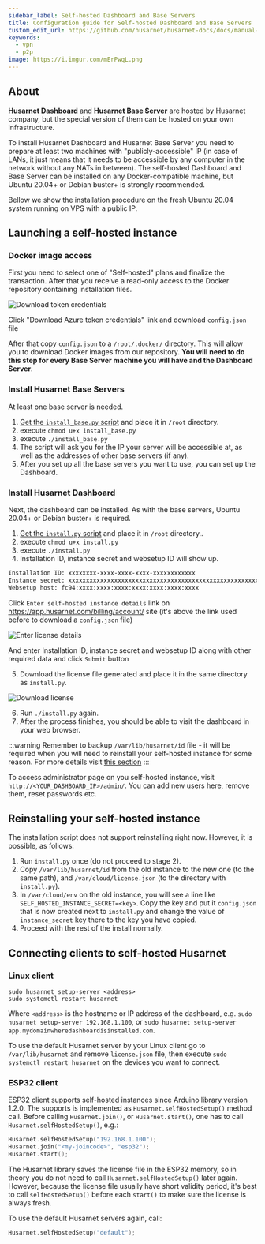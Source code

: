 ```yaml
---
sidebar_label: Self-hosted Dashboard and Base Servers
title: Configuration guide for Self-hosted Dashboard and Base Servers
custom_edit_url: https://github.com/husarnet/husarnet-docs/docs/manual-selfhosted
keywords:
  - vpn
  - p2p
image: https://i.imgur.com/mErPwqL.png
---
```


## About

**[Husarnet Dashboard](/docs/manual-dashboard)** and **[Husarnet Base Server](/docs/manual-general#how-connections-are-established)** are hosted by Husarnet company, but the special version of them can be hosted on your own infrastructure.

To install Husarnet Dashboard and Husarnet Base Server you need to prepare at least two machines with "publicly-accessible" IP (in case of LANs, it just means that it needs to be accessible by any computer in the network without any NATs in between). The self-hosted Dashboard and Base Server can be installed on any Docker-compatible machine, but Ubuntu 20.04+ or Debian buster+ is strongly recommended. 

Bellow we show the installation procedure on the fresh Ubuntu 20.04 system running on VPS with a public IP.

## Launching a self-hosted instance

### Docker image access

First you need to select one of "Self-hosted" plans and finalize the transaction. After that you receive a read-only access to the Docker repository containing installation files.

![Download token credentials](/img/manual/download_token_credentials_.png)

Click "Download Azure token credentials" link and download `config.json` file

After that copy `config.json` to a `/root/.docker/` directory. This will allow you to download Docker images from our repository. **You will need to do this step for every Base Server machine you will have and the Dashboard Server**.

### Install Husarnet Base Servers

At least one base server is needed.

1. [Get the `install_base.py` script](https://raw.githubusercontent.com/husarnet/husarnet-docs/master/docs/scripts/install_base.py) and place it in `/root` directory.
2. execute `chmod u+x install_base.py`
3. execute `./install_base.py`
4. The script will ask you for the IP your server will be accessible at, as well as the addresses of other base servers (if any).
5. After you set up all the base servers you want to use, you can set up the Dashboard.

### Install Husarnet Dashboard
Next, the dashboard can be installed. As with the base servers, Ubuntu 20.04+ or Debian buster+ is required.

1. [Get the `install.py` script](https://raw.githubusercontent.com/husarnet/husarnet-docs/master/docs/scripts/install.py) and place it in `/root` directory..
2. execute `chmod u+x install.py`
3. execute `./install.py`
4. Installation ID, instance secret and websetup ID will show up.

```bash
Installation ID: xxxxxxxx-xxxx-xxxx-xxxx-xxxxxxxxxxxx
Instance secret: xxxxxxxxxxxxxxxxxxxxxxxxxxxxxxxxxxxxxxxxxxxxxxxxxxxxxxxxxxxxxxxx
Websetup host: fc94:xxxx:xxxx:xxxx:xxxx:xxxx:xxxx:xxxx
```
Click `Enter self-hosted instance details` link on https://app.husarnet.com/billing/account/ site (it's above the link used before to download a `config.json` file)

![Enter license details](/img/manual/enter_license_details_.png)

And enter Installation ID, instance secret and websetup ID along with other required data and click `Submit` button

5. Download the license file generated and place it in the same directory as `install.py`.

![Download license](/img/manual/download_license_.png)

6. Run `./install.py` again.
7. After the process finishes, you should be able to visit the dashboard in your web browser.

:::warning
Remember to backup `/var/lib/husarnet/id` file -  it will be required when you will need to reinstall your self-hosted instance for some reason. For more details visit [this section](#reinstalling-your-self-hosted-instance)
:::

To access administrator page on you self-hosted instance, visit `http://<YOUR_DASHBOARD_IP>/admin/`. You can add new users here, remove them, reset passwords etc.

## Reinstalling your self-hosted instance

The installation script does not support reinstalling right now. However, it is possible, as follows:

1. Run `install.py` once (do not proceed to stage 2).
2. Copy `/var/lib/husarnet/id` from the old instance to the new one (to the same path), and `/var/cloud/license.json` (to the directory with `install.py`).
3. In `/var/cloud/env` on the old instance, you will see a line like `SELF_HOSTED_INSTANCE_SECRET=<key>`. Copy the key and put it `config.json` that is now created next to `install.py` and change the value of `instance_secret` key there to the key you have copied.
4. Proceed with the rest of the install normally.

## Connecting clients to self-hosted Husarnet

### Linux client
```
sudo husarnet setup-server <address>
sudo systemctl restart husarnet
```

Where `<address>` is the hostname or IP address of the dashboard, e.g. `sudo husarnet setup-server 192.168.1.100`, or `sudo husarnet setup-server app.mydomainwheredashboardisinstalled.com`.

To use the default Husarnet server by your Linux client go to `/var/lib/husarnet` and remove `license.json` file, then execute `sudo systemctl restart husarnet` on the devices you want to connect.

### ESP32 client
ESP32 client supports self-hosted instances since Arduino library version 1.2.0. The supports is implemented as `Husarnet.selfHostedSetup()` method call. Before calling `Husarnet.join()`, or `Husarnet.start()`, one has to call `Husarnet.selfHostedSetup()`, e.g.:

```cpp
Husarnet.selfHostedSetup("192.168.1.100");
Husarnet.join("<my-joincode>", "esp32");
Husarnet.start();
```

The Husarnet library saves the license file in the ESP32 memory, so in theory you do not need to call `Husarnet.selfHostedSetup()` later again. However, because the license file usually have short validity period, it's best to call `selfHostedSetup()` before each `start()` to make sure the license is always fresh.

To use the default Husarnet servers again, call:

```cpp
Husarnet.selfHostedSetup("default");
```
